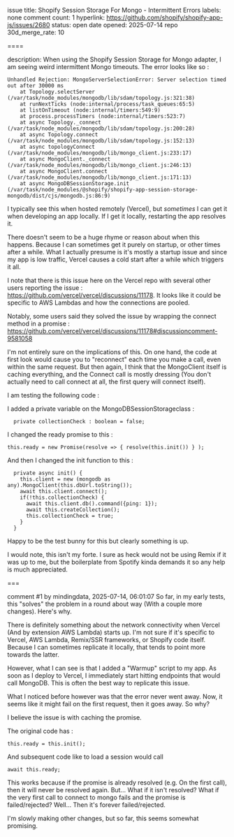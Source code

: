 issue title: Shopify Session Storage For Mongo - Intermittent Errors
labels: none
comment count: 1
hyperlink: https://github.com/shopify/shopify-app-js/issues/2680
status: open
date opened: 2025-07-14
repo 30d_merge_rate: 10

====

description:
When using the Shopify Session Storage for Mongo adapter, I am seeing weird intermittent Mongo timeouts. The error looks like so : 

```
Unhandled Rejection: MongoServerSelectionError: Server selection timed out after 30000 ms
    at Topology.selectServer (/var/task/node_modules/mongodb/lib/sdam/topology.js:321:38)
    at runNextTicks (node:internal/process/task_queues:65:5)
    at listOnTimeout (node:internal/timers:549:9)
    at process.processTimers (node:internal/timers:523:7)
    at async Topology._connect (/var/task/node_modules/mongodb/lib/sdam/topology.js:200:28)
    at async Topology.connect (/var/task/node_modules/mongodb/lib/sdam/topology.js:152:13)
    at async topologyConnect (/var/task/node_modules/mongodb/lib/mongo_client.js:233:17)
    at async MongoClient._connect (/var/task/node_modules/mongodb/lib/mongo_client.js:246:13)
    at async MongoClient.connect (/var/task/node_modules/mongodb/lib/mongo_client.js:171:13)
    at async MongoDBSessionStorage.init (/var/task/node_modules/@shopify/shopify-app-session-storage-mongodb/dist/cjs/mongodb.js:86:9) 
```

I typically see this when hosted remotely (Vercel), but *sometimes* I can get it when developing an app locally. If I get it locally, restarting the app resolves it. 

There doesn't seem to be a huge rhyme or reason about when this happens. Because I can sometimes get it purely on startup, or other times after a while. What I actually presume is it's mostly a startup issue and since my app is low traffic, Vercel causes a cold start after a while which triggers it all. 

I note that there is this issue here on the Vercel repo with several other users reporting the issue : https://github.com/vercel/vercel/discussions/11178. It looks like it could be specific to AWS Lambdas and how the connections are pooled. 

Notably, some users said they solved the issue by wrapping the connect method in a promise : https://github.com/vercel/vercel/discussions/11178#discussioncomment-9581058

I'm not entirely sure on the implications of this. On one hand, the code at first look would cause you to "reconnect" each time you make a call, even within the same request. But then again, I think that the MongoClient itself is caching everything, and the Connect call is mostly dressing (You don't actually need to call connect at all, the first query will connect itself). 

I am testing the following code : 

I added a private variable on the MongoDBSessionStorageclass : 

```
  private collectionCheck : boolean = false;
```

I changed the ready promise to this : 

```
this.ready = new Promise(resolve => { resolve(this.init()) } );
```

And then I changed the init function to this : 

```
  private async init() {
    this.client = new (mongodb as any).MongoClient(this.dbUrl.toString());
    await this.client.connect();
    if(!this.collectionCheck) {
      await this.client.db().command({ping: 1});
      await this.createCollection();
      this.collectionCheck = true;
    }
  }

```

Happy to be the test bunny for this but clearly something is up. 

I would note, this isn't my forte. I sure as heck would not be using Remix if it was up to me, but the boilerplate from Spotify kinda demands it so any help is much appreciated. 


===

comment #1 by mindingdata, 2025-07-14, 06:01:07
So far, in my early tests, this "solves" the problem in a round about way (With a couple more changes). Here's why. 

There is definitely something about the network connectivity when Vercel (And by extension AWS Lambda) starts up. I'm not sure if it's specific to Vercel, AWS Lambda, Remix/SSR frameworks, or Shopify code itself. Because I can sometimes replicate it locally, that tends to point more towards the latter. 

However, what I can see is that I added a "Warmup" script to my app. As soon as I deploy to Vercel, I immediately start hitting endpoints that would call MongoDB. This is often the best way to replicate this issue. 

What I noticed before however was that the error never went away. Now, it seems like it might fail on the first request, then it goes away. So why? 

I believe the issue is with caching the promise. 

The original code has : 

```
this.ready = this.init();
```

And subsequent code like to load a session would call 

```
await this.ready;
```

This works because if the promise is already resolved (e.g. On the first call), then it will never be resolved again. But... What if it isn't resolved? What if the very first call to connect to mongo fails and the promise is failed/rejected? Well... Then it's forever failed/rejected. 

I'm slowly making other changes, but so far, this seems somewhat promising. 


